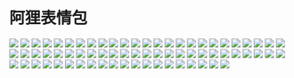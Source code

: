 # 阿狸表情包

![](https://cdn.jsdelivr.net/gh/2x-ercha/twikoo-magic/image/ali/001.gif)
![](https://cdn.jsdelivr.net/gh/2x-ercha/twikoo-magic/image/ali/002.gif)
![](https://cdn.jsdelivr.net/gh/2x-ercha/twikoo-magic/image/ali/003.gif)
![](https://cdn.jsdelivr.net/gh/2x-ercha/twikoo-magic/image/ali/004.gif)
![](https://cdn.jsdelivr.net/gh/2x-ercha/twikoo-magic/image/ali/005.gif)
![](https://cdn.jsdelivr.net/gh/2x-ercha/twikoo-magic/image/ali/006.gif)
![](https://cdn.jsdelivr.net/gh/2x-ercha/twikoo-magic/image/ali/007.gif)
![](https://cdn.jsdelivr.net/gh/2x-ercha/twikoo-magic/image/ali/008.gif)
![](https://cdn.jsdelivr.net/gh/2x-ercha/twikoo-magic/image/ali/009.gif)
![](https://cdn.jsdelivr.net/gh/2x-ercha/twikoo-magic/image/ali/010.gif)
![](https://cdn.jsdelivr.net/gh/2x-ercha/twikoo-magic/image/ali/011.gif)
![](https://cdn.jsdelivr.net/gh/2x-ercha/twikoo-magic/image/ali/012.gif)
![](https://cdn.jsdelivr.net/gh/2x-ercha/twikoo-magic/image/ali/013.gif)
![](https://cdn.jsdelivr.net/gh/2x-ercha/twikoo-magic/image/ali/014.gif)
![](https://cdn.jsdelivr.net/gh/2x-ercha/twikoo-magic/image/ali/015.gif)
![](https://cdn.jsdelivr.net/gh/2x-ercha/twikoo-magic/image/ali/016.gif)
![](https://cdn.jsdelivr.net/gh/2x-ercha/twikoo-magic/image/ali/017.gif)
![](https://cdn.jsdelivr.net/gh/2x-ercha/twikoo-magic/image/ali/018.gif)
![](https://cdn.jsdelivr.net/gh/2x-ercha/twikoo-magic/image/ali/019.gif)
![](https://cdn.jsdelivr.net/gh/2x-ercha/twikoo-magic/image/ali/020.gif)
![](https://cdn.jsdelivr.net/gh/2x-ercha/twikoo-magic/image/ali/021.gif)
![](https://cdn.jsdelivr.net/gh/2x-ercha/twikoo-magic/image/ali/022.gif)
![](https://cdn.jsdelivr.net/gh/2x-ercha/twikoo-magic/image/ali/023.gif)
![](https://cdn.jsdelivr.net/gh/2x-ercha/twikoo-magic/image/ali/024.gif)
![](https://cdn.jsdelivr.net/gh/2x-ercha/twikoo-magic/image/ali/025.gif)
![](https://cdn.jsdelivr.net/gh/2x-ercha/twikoo-magic/image/ali/026.gif)
![](https://cdn.jsdelivr.net/gh/2x-ercha/twikoo-magic/image/ali/027.gif)
![](https://cdn.jsdelivr.net/gh/2x-ercha/twikoo-magic/image/ali/028.gif)
![](https://cdn.jsdelivr.net/gh/2x-ercha/twikoo-magic/image/ali/029.gif)
![](https://cdn.jsdelivr.net/gh/2x-ercha/twikoo-magic/image/ali/030.gif)
![](https://cdn.jsdelivr.net/gh/2x-ercha/twikoo-magic/image/ali/031.gif)
![](https://cdn.jsdelivr.net/gh/2x-ercha/twikoo-magic/image/ali/032.gif)
![](https://cdn.jsdelivr.net/gh/2x-ercha/twikoo-magic/image/ali/033.gif)
![](https://cdn.jsdelivr.net/gh/2x-ercha/twikoo-magic/image/ali/034.gif)
![](https://cdn.jsdelivr.net/gh/2x-ercha/twikoo-magic/image/ali/035.gif)
![](https://cdn.jsdelivr.net/gh/2x-ercha/twikoo-magic/image/ali/036.gif)
![](https://cdn.jsdelivr.net/gh/2x-ercha/twikoo-magic/image/ali/037.gif)
![](https://cdn.jsdelivr.net/gh/2x-ercha/twikoo-magic/image/ali/038.gif)
![](https://cdn.jsdelivr.net/gh/2x-ercha/twikoo-magic/image/ali/039.gif)
![](https://cdn.jsdelivr.net/gh/2x-ercha/twikoo-magic/image/ali/040.gif)
![](https://cdn.jsdelivr.net/gh/2x-ercha/twikoo-magic/image/ali/041.gif)
![](https://cdn.jsdelivr.net/gh/2x-ercha/twikoo-magic/image/ali/042.gif)
![](https://cdn.jsdelivr.net/gh/2x-ercha/twikoo-magic/image/ali/043.gif)
![](https://cdn.jsdelivr.net/gh/2x-ercha/twikoo-magic/image/ali/044.gif)
![](https://cdn.jsdelivr.net/gh/2x-ercha/twikoo-magic/image/ali/045.gif)
![](https://cdn.jsdelivr.net/gh/2x-ercha/twikoo-magic/image/ali/046.gif)
![](https://cdn.jsdelivr.net/gh/2x-ercha/twikoo-magic/image/ali/047.gif)
![](https://cdn.jsdelivr.net/gh/2x-ercha/twikoo-magic/image/ali/048.gif)
![](https://cdn.jsdelivr.net/gh/2x-ercha/twikoo-magic/image/ali/049.gif)
![](https://cdn.jsdelivr.net/gh/2x-ercha/twikoo-magic/image/ali/050.gif)
![](https://cdn.jsdelivr.net/gh/2x-ercha/twikoo-magic/image/ali/051.gif)
![](https://cdn.jsdelivr.net/gh/2x-ercha/twikoo-magic/image/ali/052.gif)
![](https://cdn.jsdelivr.net/gh/2x-ercha/twikoo-magic/image/ali/053.gif)
![](https://cdn.jsdelivr.net/gh/2x-ercha/twikoo-magic/image/ali/054.gif)
![](https://cdn.jsdelivr.net/gh/2x-ercha/twikoo-magic/image/ali/055.gif)
![](https://cdn.jsdelivr.net/gh/2x-ercha/twikoo-magic/image/ali/056.gif)
![](https://cdn.jsdelivr.net/gh/2x-ercha/twikoo-magic/image/ali/057.gif)
![](https://cdn.jsdelivr.net/gh/2x-ercha/twikoo-magic/image/ali/058.gif)
![](https://cdn.jsdelivr.net/gh/2x-ercha/twikoo-magic/image/ali/059.gif)
![](https://cdn.jsdelivr.net/gh/2x-ercha/twikoo-magic/image/ali/060.gif)
![](https://cdn.jsdelivr.net/gh/2x-ercha/twikoo-magic/image/ali/061.gif)
![](https://cdn.jsdelivr.net/gh/2x-ercha/twikoo-magic/image/ali/062.gif)
![](https://cdn.jsdelivr.net/gh/2x-ercha/twikoo-magic/image/ali/063.gif)
![](https://cdn.jsdelivr.net/gh/2x-ercha/twikoo-magic/image/ali/064.gif)
![](https://cdn.jsdelivr.net/gh/2x-ercha/twikoo-magic/image/ali/065.gif)
![](https://cdn.jsdelivr.net/gh/2x-ercha/twikoo-magic/image/ali/066.gif)
![](https://cdn.jsdelivr.net/gh/2x-ercha/twikoo-magic/image/ali/067.gif)
![](https://cdn.jsdelivr.net/gh/2x-ercha/twikoo-magic/image/ali/068.gif)
![](https://cdn.jsdelivr.net/gh/2x-ercha/twikoo-magic/image/ali/069.gif)
![](https://cdn.jsdelivr.net/gh/2x-ercha/twikoo-magic/image/ali/070.gif)
